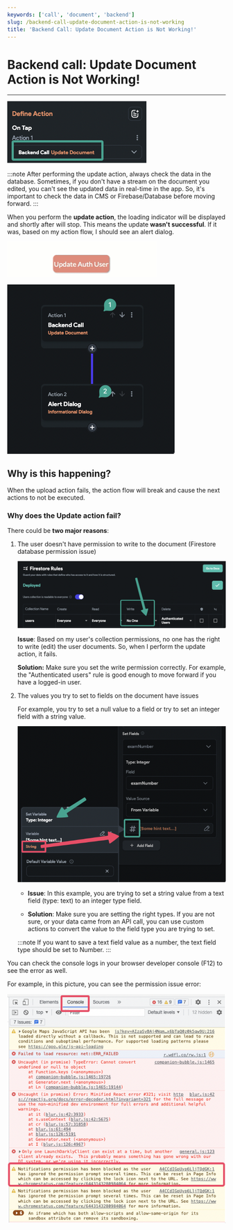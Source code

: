```yaml
---
keywords: ['call', 'document', 'backend']
slug: /backend-call-update-document-action-is-not-working
title: 'Backend Call: Update Document Action is Not Working!'
---
```

# Backend call: Update Document Action is Not Working!

---


![](../assets/20250430121241416661.png)

:::note
After performing the update action, always check the data in the database. Sometimes, if you don't have a stream on the document you edited, you can't see the updated data in real-time in the app. So, it's important to check the data in CMS or Firebase/Database before moving forward.
:::


When you perform the **update action**, the loading indicator will be displayed and shortly after will stop. This means the update **wasn't successful**. If it was, based on my action flow, I should see an alert dialog.

![](../assets/20250430121241690449.gif)

![](../assets/20250430121241899370.png)

## Why is this happening?

When the upload action fails, the action flow will break and cause the next actions to not be executed.

### Why does the Update action fail?

There could be **two major reasons**:

1. The user doesn't have permission to write to the document (Firestore database permission issue)

    ![](../assets/20250430121242149430.png)

    **Issue**: Based on my user's collection permissions, no one has the right to write (edit) the user documents. So, when I perform the update action, it fails.

    **Solution:** Make sure you set the write permission correctly. For example, the "Authenticated users" rule is good enough to move forward if you have a logged-in user.

2. The values you try to set to fields on the document have issues

    For example, you try to set a null value to a field or try to set an integer field with a string value.

    ![](../assets/20250430121242530889.png)

    - **Issue**: 
    In this example, you are trying to set a string value from a text field (type: text) to an integer type field.

    - **Solution**: 
    Make sure you are setting the right types. If you are not sure, or your data came from an API call, you can use custom actions to convert the value to the field type you are trying to set.

    :::note 
    If you want to save a text field value as a number, the text field type should be set to Number.
    :::


You can check the console logs in your browser developer console (F12) to see the error as well. 

For example, in this picture, you can see the permission issue error:

![](../assets/20250430121242814005.png)